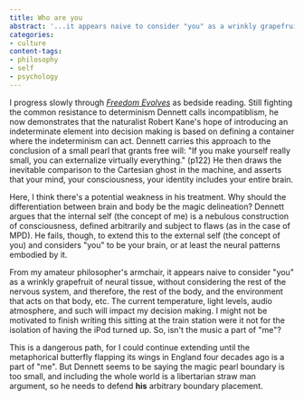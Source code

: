 ```yaml
---
title: Who are you
abstract: '...it appears naive to consider "you" as a wrinkly grapefruit of neural tissue'
categories:
- culture
content-tags:
- philosophy
- self
- psychology
---
```


I progress slowly through _[Freedom Evolves][1]_ as bedside reading.  Still fighting the common resistance to determinism Dennett calls incompatiblism, he now demonstrates that the naturalist Robert Kane's hope of introducing an indeterminate element into decision making is based on defining a container where the indeterminism can act.  Dennett carries this approach to the conclusion of a small pearl that grants free will: "If you make yourself really small, you can externalize virtually everything." (p122)  He then draws the inevitable comparison to the Cartesian ghost in the machine, and asserts that your mind, your consciousness, your identity includes your entire brain.

   [1]: http://allconsuming.net/item.cgi?isbn=0670031860

Here, I think there's a potential weakness in his treatment.  Why should the differentiation between brain and body be the magic delineation?  Dennett argues that the internal self (the concept of me) is a nebulous construction of consciousness, defined arbitrarily and subject to flaws (as in the case of MPD).  He fails, though, to extend this to the external self (the concept of you) and considers "you" to be your brain, or at least the neural patterns embodied by it.

From my amateur philosopher's armchair, it appears naive to consider "you" as a wrinkly grapefruit of neural tissue, without considering the rest of the nervous system, and therefore, the rest of the body, and the environment that acts on that body, etc.  The current temperature, light levels, audio atmosphere, and such will impact my decision making.  I might not be motivated to finish writing this sitting at the train station were it not for the isolation of having the iPod turned up.  So, isn't the music a part of "me"?

This is a dangerous path, for I could continue extending until the metaphorical butterfly flapping its wings in England four decades ago is a part of "me".  But Dennett seems to be saying the magic pearl boundary is too small, and including the whole world is a libertarian straw man argument, so he needs to defend **his** arbitrary boundary placement.
